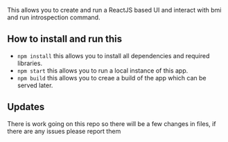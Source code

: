 This allows you to create and run a ReactJS based UI and interact with bmi and run introspection command.


## How to install and run this


* `npm install` this allows you to install all dependencies and required libraries.
* `npm start` this allows you to run a local instance of this app.
* `npm build` this allows you to creae a build of the app which can be served later.


## Updates

There is work going on this repo so there will be a few changes in files, if there are any issues please report them
